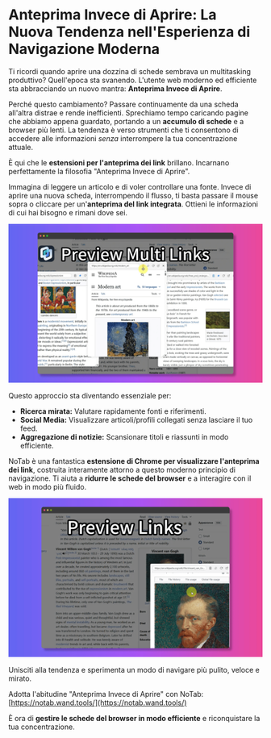 # Anteprima Invece di Aprire: La Nuova Tendenza nell'Esperienza di Navigazione Moderna

Ti ricordi quando aprire una dozzina di schede sembrava un multitasking produttivo? Quell'epoca sta svanendo. L'utente web moderno ed efficiente sta abbracciando un nuovo mantra: **Anteprima Invece di Aprire**.

Perché questo cambiamento? Passare continuamente da una scheda all'altra distrae e rende inefficienti. Sprechiamo tempo caricando pagine che abbiamo appena guardato, portando a un **accumulo di schede** e a browser più lenti. La tendenza è verso strumenti che ti consentono di accedere alle informazioni *senza* interrompere la tua concentrazione attuale.

È qui che le **estensioni per l'anteprima dei link** brillano. Incarnano perfettamente la filosofia "Anteprima Invece di Aprire".

Immagina di leggere un articolo e di voler controllare una fonte. Invece di aprire una nuova scheda, interrompendo il flusso, ti basta passare il mouse sopra o cliccare per un'**anteprima del link integrata**. Ottieni le informazioni di cui hai bisogno e rimani dove sei.

![Anteprima di un link nella pagina](../images/notab1.png)

Questo approccio sta diventando essenziale per:
*   **Ricerca mirata:** Valutare rapidamente fonti e riferimenti.
*   **Social Media:** Visualizzare articoli/profili collegati senza lasciare il tuo feed.
*   **Aggregazione di notizie:** Scansionare titoli e riassunti in modo efficiente.

NoTab è una fantastica **estensione di Chrome per visualizzare l'anteprima dei link**, costruita interamente attorno a questo moderno principio di navigazione. Ti aiuta a **ridurre le schede del browser** e a interagire con il web in modo più fluido.

![La finestra di anteprima pulita di NoTab](../images/notab2.png)

Unisciti alla tendenza e sperimenta un modo di navigare più pulito, veloce e mirato.

Adotta l'abitudine "Anteprima Invece di Aprire" con NoTab: [https://notab.wand.tools/](https://notab.wand.tools/)

È ora di **gestire le schede del browser in modo efficiente** e riconquistare la tua concentrazione.
